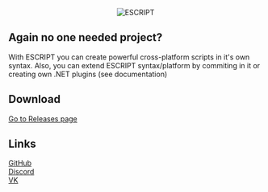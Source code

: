 <p align=center>
  <img alt="ESCRIPT" src="https://user-images.githubusercontent.com/25367511/47752398-03692a00-dc9d-11e8-9b91-3f4e91e8ec1f.png">
</p>

## Again no one needed project?

With ESCRIPT you can create powerful cross-platform scripts in it's own syntax. Also, you can extend ESCRIPT syntax/platform by commiting in it or creating own .NET plugins (see documentation)

## Download

[Go to Releases page](https://github.com/feel-the-dz3n/escript/releases)

## Links

[GitHub](https://github.com/feel-the-dz3n/escript)<br>
[Discord](https://discord.gg/jXcjuqv)<br>
[VK](https://vk.com/dz3n.escript)<br>
